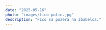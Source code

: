 ```yaml
---
date: "2025-05-16"
photo: "images/fico-putin.jpg"
description: "Fico sa pozerá na zbabelca."
---
```

